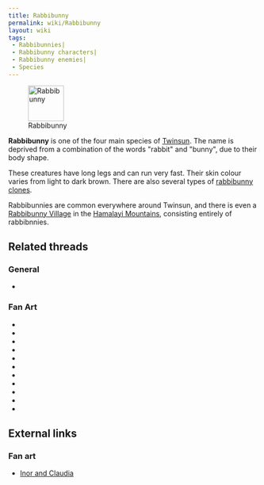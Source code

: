 ```yaml
---
title: Rabbibunny
permalink: wiki/Rabbibunny
layout: wiki
tags:
 - Rabbibunnies| 
 - Rabbibunny characters| 
 - Rabbibunny enemies| 
 - Species
---
```


<figure>
<img src="LapichonAnim.gif" title="Rabbibunny" width="72" />
<figcaption>Rabbibunny</figcaption>
</figure>

**Rabbibunny** is one of the four main species of
[Twinsun](Twinsun "wikilink"). The name is deprived from a combination
of the words "rabbit" and "bunny", due to their body shape.

These creatures have long legs and can run very fast. Their skin colour
varies from light to dark brown. There are also several types of
[rabbibunny clones](rabbibunny_clone "wikilink").

Rabbibunnies are common everywhere around Twinsun, and there is even a
[Rabbibunny Village](Rabbibunny_Village "wikilink") in the [Hamalayi
Mountains](Hamalayi_Mountains "wikilink"), consisting entirely of
rabbibnnies.

## Related threads

### General

- 

### Fan Art

- 

- 

- 

- 

- 

- 

- 

- 

- 

- 

- 

## External links

### Fan art

- [Inor and Claudia](http://www.deviantart.com/view/11302613/)
